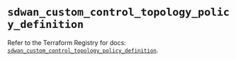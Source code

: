# `sdwan_custom_control_topology_policy_definition`

Refer to the Terraform Registry for docs: [`sdwan_custom_control_topology_policy_definition`](https://registry.terraform.io/providers/ciscodevnet/sdwan/0.8.0/docs/resources/custom_control_topology_policy_definition).
